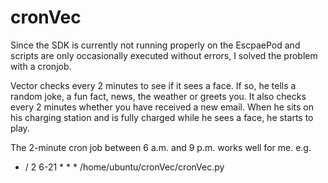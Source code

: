 # cronVec

Since the SDK is currently not running properly on the EscpaePod and scripts are only occasionally executed without errors, I solved the problem with a cronjob.

Vector checks every 2 minutes to see if it sees a face. If so, he tells a random joke, a fun fact, news, the weather or greets you.
It also checks every 2 minutes whether you have received a new email.
When he sits on his charging station and is fully charged while he sees a face, he starts to play.

The 2-minute cron job between 6 a.m. and 9 p.m. works well for me. e.g.
* / 2 6-21 * * * /home/ubuntu/cronVec/cronVec.py
